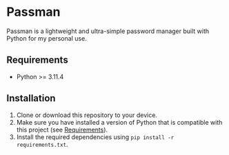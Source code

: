 # Passman

Passman is a lightweight and ultra-simple password manager built with Python for my personal use.

## Requirements

- Python >= 3.11.4

## Installation

1. Clone or download this repository to your device.
2. Make sure you have installed a version of Python that is compatible with this project (see [Requirements](#requirements)).
3. Install the required dependencies using `pip install -r requirements.txt`.
